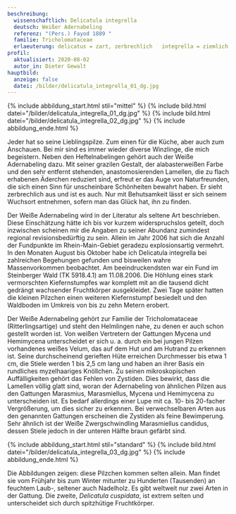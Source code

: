 ```yaml
---
beschreibung:
  wissenschaftlich: Delicatula integrella
  deutsch: Weißer Adernabeling
  referenz: "(Pers.) Fayod 1889 "
  familie: Tricholomataceae
  erlaeuterung: delicatus = zart, zerbrechlich   integrella = ziemlich unversehrt
profil:
  aktualisiert: 2020-08-02
  autor_in: Dieter Gewalt
hauptbild:
  anzeige: false
  datei: /bilder/delicatula_integrella_01_dg.jpg
---
```

{% include abbildung_start.html stil="mittel" %}
{% include bild.html datei="/bilder/delicatula_integrella_01_dg.jpg" %}
{% include bild.html datei="/bilder/delicatula_integrella_02_dg.jpg" %}
{% include abbildung_ende.html %}



Jeder hat so seine Lieblingspilze. Zum einen für die Küche, aber auch zum Anschauen. Bei mir sind es immer wieder diverse Winzlinge, die mich begeistern. Neben den Heftelnabelingen gehört auch der Weiße Adernabeling dazu. Mit seiner grazilen Gestalt, der alabasterweißen Farbe und den sehr entfernt stehenden, anastomosierenden Lamellen, die zu flach erhabenen Äderchen reduziert sind, erfreut er das Auge von Naturfreunden, die sich einen Sinn für unscheinbare Schönheiten bewahrt haben. Er sieht zerbrechlich aus und ist es auch. Nur mit Behutsamkeit lässt er sich seinem Wuchsort entnehmen, sofern man das Glück hat, ihn zu finden.

Der Weiße Adernabeling wird in der Literatur als seltene Art beschrieben. Diese Einschätzung hätte ich bis vor kurzem widerspruchslos geteilt, doch inzwischen scheinen mir die Angaben zu seiner Abundanz zumindest regional revisionsbedürftig zu sein. Allein im Jahr 2006 hat sich die Anzahl der Fundpunkte im Rhein-Main-Gebiet geradezu explosionsartig vermehrt. In den Monaten August bis Oktober habe ich Delicatula integrella bei zahlreichen Begehungen gefunden und bisweilen wahre Massenvorkommen beobachtet. Am beeindruckendsten war ein Fund im Steinberger Wald (TK 5918.4.1) am 11.08.2006. Die Höhlung eines stark vermorschten Kiefernstumpfes war komplett mit an die tausend dicht gedrängt wachsender Fruchtkörper ausgekleidet. Zwei Tage später hatten die kleinen Pilzchen einen weiteren Kiefernstumpf besiedelt und den Waldboden im Umkreis von bis zu zehn Metern erobert.

Der Weiße Adernabeling gehört zur Familie der Tricholomataceae (Ritterlingsartige) und steht den Helmlingen nahe, zu denen er auch schon gestellt worden ist. Von weißen Vertretern der Gattungen Mycena und Hemimycena unterscheidet er sich u. a. durch ein bei jungen Pilzen vorhandenes weißes Velum, das auf dem Hut und am Hutrand zu erkennen ist. Seine durchscheinend gerieften Hüte erreichen Durchmesser bis etwa 1 cm, die Stiele werden 1 bis 2,5 cm lang und haben an ihrer Basis ein rundliches myzelhaariges Knöllchen. Zu seinen mikroskopischen Auffälligkeiten gehört das Fehlen von Zystiden. Dies bewirkt, dass die Lamellen völlig glatt sind, woran der Adernabeling von ähnlichen Pilzen aus den Gattungen Marasmius, Marasmiellus, Mycena und Hemimycena zu unterscheiden ist. Es bedarf allerdings einer Lupe mit ca. 10- bis 20-facher Vergrößerung, um dies sicher zu erkennen. Bei verwechselbaren Arten aus den genannten Gattungen erscheinen die Zystiden als feine Bewimperung. Sehr ähnlich ist der Weiße Zwergschwindling Marasmiellus candidus, dessen Stiele jedoch in der unteren Hälfte braun gefärbt sind.

{% include abbildung_start.html stil="standard" %}
{% include bild.html datei="/bilder/delicatula_integrella_03_dg.jpg" %}
{% include abbildung_ende.html %}

Die Abbildungen zeigen: diese Pilzchen kommen selten allein. Man findet sie vom Frühjahr bis zum Winter mitunter zu Hunderten (Tausenden) an feuchtem Laub-, seltener auch Nadelholz. Es gibt weltweit nur zwei Arten in der Gattung. Die zweite, *Delicatula cuspidata*, ist extrem selten und unterscheidet sich durch spitzhütige Fruchtkörper.